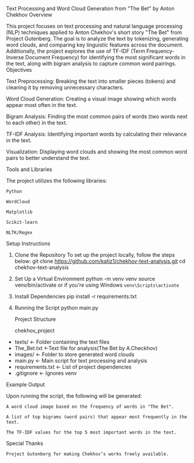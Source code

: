 Text Processing and Word Cloud Generation from "The Bet" by Anton Chekhov
Overview

This project focuses on text processing and natural language processing (NLP) techniques applied to Anton Chekhov's short story "The Bet" from Project Gutenberg. The goal is to analyze the text by tokenizing, generating word clouds, and comparing key linguistic features across the document. Additionally, the project explores the use of TF-IDF (Term Frequency-Inverse Document Frequency) for identifying the most significant words in the text, along with bigram analysis to capture common word pairings.
Objectives

Text Preprocessing: Breaking the text into smaller pieces (tokens) and cleaning it by removing unnecessary characters.

Word Cloud Generation: Creating a visual image showing which words appear most often in the text.

Bigram Analysis: Finding the most common pairs of words (two words next to each other) in the text.

TF-IDF Analysis: Identifying important words by calculating their relevance in the text.

Visualization: Displaying word clouds and showing the most common word pairs to better understand the text.


Tools and Libraries

The project utilizes the following libraries:

    Python

    WordCloud

    Matplotlib

    Scikit-learn

    NLTK/Regex

Setup Instructions

1. Clone the Repository
To set up the project locally, follow the steps below:
git clone https://github.com/katiz1/chekhov-text-analysis.git
cd chekhov-text-analysis

2. Set Up a Virtual Environment
python -m venv venv
source venv/bin/activate or if you're using Windows `venv\Scripts\activate`

3. Install Dependencies
pip install -r requirements.txt

4. Running the Script
   python main.py

   Project Structure

   chekhov_project
- texts/                ← Folder containing the text files
- The_Bet.txt           ←Text file for analysis(The Bet by A.Checkhov)
- images/               ← Folder to store generated word clouds
- main.py               ← Main script for text processing and analysis
- requirements.txt      ← List of project dependencies
- .gitignore            ← Ignores venv

Example Output

Upon running the script, the following will be generated:

    A word cloud image based on the frequency of words in "The Bet".

    A list of top bigrams (word pairs) that appear most frequently in the text.

    The TF-IDF values for the top 5 most important words in the text.

Special Thanks

    Project Gutenberg for making Chekhov’s works freely available.











